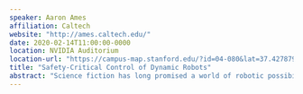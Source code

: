 ```yaml
---
speaker: Aaron Ames
affiliation: Caltech
website: "http://ames.caltech.edu/"
date: 2020-02-14T11:00:00-0000
location: NVIDIA Auditorium
location-url: "https://campus-map.stanford.edu/?id=04-080&lat=37.42787956&lng=-122.17429865&zoom=17&srch=nvidia%20auditorium"
title: "Safety-Critical Control of Dynamic Robots"
abstract: "Science fiction has long promised a world of robotic possibilities: from humanoid robots in the home, to wearable robotic devices that restore and augment human capabilities, to swarms of autonomous robotic systems forming the backbone of the cities of the future, to robots enabling exploration of the cosmos.  With the goal of ultimately achieving these capabilities on robotic systems, this talk will present a unified nonlinear control framework for realizing dynamic behaviors in an efficient, provably stable (via control Lyapunov functions) and safety-critical fashion (as guaranteed by control barrier functions).  The application of these ideas will be demonstrated experimentally on a wide variety of robotic systems, including multi-robot systems with guaranteed safe behavior, bipedal and humanoid robots capable of achieving dynamic walking and running behaviors that display the hallmarks of natural human locomotion, and robotic assistive devices (including prostheses and exoskeletons) aimed at restoring mobility.  The ideas presented will be framed in the broader context of seeking autonomy on robotic systems with the goal of getting robots into the real-world."
---
```

